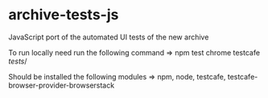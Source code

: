 # archive-tests-js
JavaScript port of the automated UI tests of the new archive

To run locally need run the following command => npm test chrome testcafe _tests_/

Should be installed the following modules => npm, node, testcafe, testcafe-browser-provider-browserstack

